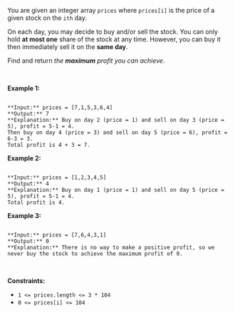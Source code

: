 
You are given an integer array `prices` where `prices[i]` is the price of a given stock on the `ith` day.


On each day, you may decide to buy and/or sell the stock. You can only hold **at most one** share of the stock at any time. However, you can buy it then immediately sell it on the **same day**.


Find and return *the **maximum** profit you can achieve*.


 


**Example 1:**



```

**Input:** prices = [7,1,5,3,6,4]
**Output:** 7
**Explanation:** Buy on day 2 (price = 1) and sell on day 3 (price = 5), profit = 5-1 = 4.
Then buy on day 4 (price = 3) and sell on day 5 (price = 6), profit = 6-3 = 3.
Total profit is 4 + 3 = 7.

```

**Example 2:**



```

**Input:** prices = [1,2,3,4,5]
**Output:** 4
**Explanation:** Buy on day 1 (price = 1) and sell on day 5 (price = 5), profit = 5-1 = 4.
Total profit is 4.

```

**Example 3:**



```

**Input:** prices = [7,6,4,3,1]
**Output:** 0
**Explanation:** There is no way to make a positive profit, so we never buy the stock to achieve the maximum profit of 0.

```

 


**Constraints:**


* `1 <= prices.length <= 3 * 104`
* `0 <= prices[i] <= 104`


